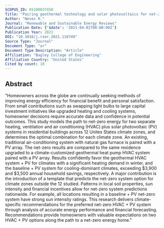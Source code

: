 ```yaml
---
SCOPUS_ID: 85100037450
Title: "Pairing geothermal technology and solar photovoltaics for net-zero energy homes"
Author: "Neves R."
Journal: "Renewable and Sustainable Energy Reviews"
Publication Date: {'$date': '2021-04-01T00:00:00Z'}
Publication Year: 2021
DOI: "10.1016/j.rser.2021.110749"
Source Type: "Journal"
Document Type: "ar"
Document Type Description: "Article"
Affiliation: "Bagley College of Engineering"
Affiliation Country: "United States"
Cited by count: 10
---
```


## Abstract
"Homeowners across the globe are continually seeking methods of improving energy efficiency for financial benefit and personal satisfaction. From small contributions such as swapping light bulbs to large capital investment initiatives like upgraded heating and cooling systems, homeowner decisions require accurate data and confidence in potential outcomes. This study models the path to net-zero energy for two separate heating, ventilation and air conditioning (HVAC) plus solar photovoltaic (PV) systems in residential buildings across 12 Unites States climate zones, and determines the optimal combination for each climate zone. An existing, traditional air-conditioning system with natural gas furnace is paired with a PV array. The net-zero results are compared to the same residence upgraded to a climate-customized geothermal heat pump HVAC system paired with a PV array. Results confidently favor the geothermal HVAC system + PV for climates with a significant heating demand in winter, and the baseline + PV system for cooling-dominant climates, exceeding $3,900 and $3,500 annual household savings, respectively. A major contribution is the introduction of a template that predicts the net-zero system option for climate zones outside the 12 studied. Patterns in local soil properties, sun intensity and financial incentives allow for net-zero system predictions nationwide. For example, all locations resulting in a baseline + PV net-zero system have strong sun intensity ratings. This research delivers climate-specific recommendations for the preferred net-zero HVAC + PV system through analysis of accurate energy performance and financial forecasting. Recommendations provide homeowners with valuable expectations on two HVAC + PV options along the path to a net-zero energy home."
